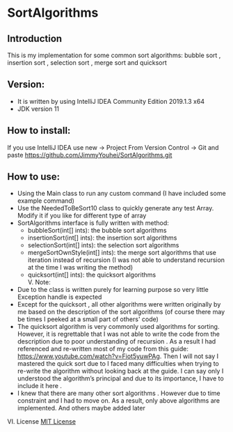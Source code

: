 # SortAlgorithms
##  Introduction 
This is my implementation for some common sort algorithms: bubble sort , insertion sort , selection sort , merge sort and quicksort
##	Version: 
-	It is written by using IntelliJ IDEA Community Edition 2019.1.3 x64
-	JDK version 11
##	How to install:
If you use IntelliJ IDEA use new -> Project From Version Control -> Git and paste https://github.com/JimmyYouhei/SortAlgorithms.git
##	How to use: 
-	Using the Main class to run any custom command (I have included some example command)
-	Use the NeededToBeSort10 class to quickly generate any test Array. Modify it if you like for different type of array 
-	SortAlgorithms interface is fully written with method: 
    -	bubbleSort(int[] ints): the bubble sort algorithms
    -	insertionSort(int[] ints): the insertion sort algorithms
    -	selectionSort(int[] ints): the selection sort algorithms
    -	mergeSortOwnStyle(int[] ints): the merge sort algorithms that use iteration instead of recursion (I was not able to understand recursion at the time I was writing the method)
    -	quicksort(int[] ints): the quicksort algorithms  
V.	Note:
-	Due to the class is written purely for learning purpose so very little Exception handle is expected 
-	Except for the quicksort , all other algorithms were written originally by me based on the description of the sort algorithms (of course there may be times I peeked at a small part of others' code)
-	The quicksort algorithm is very commonly used algorithms for sorting. However, it is regrettable that I was not able to write the code from the description due to poor understanding of recursion . As a result I had referenced and re-written most of my code from this guide: https://www.youtube.com/watch?v=Fiot5yuwPAg. Then I will not say I mastered the quick sort due to I faced many difficulties when trying to re-write the algorithm without looking back at the guide. I can say only I understood the algorithm’s principal and due to its importance, I have to include it here .
-	I knew that there are many other sort algorithms . However due to time constraint and I had to move on. As a result, only above algorithms are implemented. And others maybe added later 

VI.	License 
[MIT License](https://github.com/JimmyYouhei/SortAlgorithms/blob/master/LICENSE)

